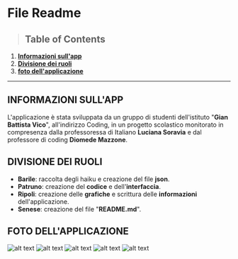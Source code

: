# File Readme

>## **Table of Contents**
1. **[Informazioni sull'app](##informazioni-sull'app)**
1. **[Divisione dei ruoli](##divisione-dei-ruoli)**
2. **[foto dell'applicazione](##foto-dell'applicazione)**
***

## **INFORMAZIONI SULL'APP**

L'applicazione è stata sviluppata da un gruppo di studenti dell'istituto "**Gian Battista Vico**", all'indirizzo Coding, in un progetto scolastico monitorato in compresenza dalla professoressa di Italiano **Luciana Soravia** e dal professore di coding **Diomede Mazzone**.

## **DIVISIONE DEI RUOLI**
- **Barile**: raccolta degli haiku e creazione del file **json**.
- **Patruno**: creazione del **codice** e dell'**interfaccia**.
- **Ripoli**: creazione delle **grafiche** e scrittura delle **informazioni** dell'applicazione.
- **Senese**: creazione del file "**README.md**".


## **FOTO DELL'APPLICAZIONE**

![alt text](https://i.imgur.com/YeBiaQD.jpg
 "Schermata principale")
 ![alt text](https://i.imgur.com/ZtSLtOE.jpg
 "esempio haiku")
![alt text](https://i.imgur.com/Etry4XX.jpg
 "barra laterale")
![alt text](https://i.imgur.com/FJZpg8Q.png
 "cronologia")
![alt text](https://i.imgur.com/AqlXfMS.jpg
 "cronologia vuota")
